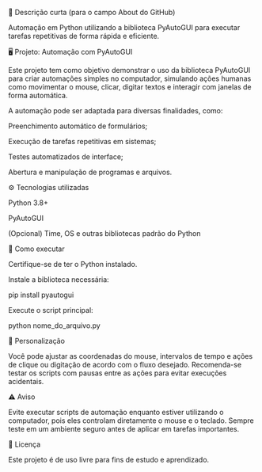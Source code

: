🧠 Descrição curta (para o campo About do GitHub)

Automação em Python utilizando a biblioteca PyAutoGUI para executar tarefas repetitivas de forma rápida e eficiente.

🖥️ Projeto: Automação com PyAutoGUI

Este projeto tem como objetivo demonstrar o uso da biblioteca PyAutoGUI para criar automações simples no computador, simulando ações humanas como movimentar o mouse, clicar, digitar textos e interagir com janelas de forma automática.

A automação pode ser adaptada para diversas finalidades, como:

Preenchimento automático de formulários;

Execução de tarefas repetitivas em sistemas;

Testes automatizados de interface;

Abertura e manipulação de programas e arquivos.

⚙️ Tecnologias utilizadas

Python 3.8+

PyAutoGUI

(Opcional) Time, OS e outras bibliotecas padrão do Python

🚀 Como executar

Certifique-se de ter o Python instalado.

Instale a biblioteca necessária:

pip install pyautogui


Execute o script principal:

python nome_do_arquivo.py

🧩 Personalização

Você pode ajustar as coordenadas do mouse, intervalos de tempo e ações de clique ou digitação de acordo com o fluxo desejado.
Recomenda-se testar os scripts com pausas entre as ações para evitar execuções acidentais.

⚠️ Aviso

Evite executar scripts de automação enquanto estiver utilizando o computador, pois eles controlam diretamente o mouse e o teclado.
Sempre teste em um ambiente seguro antes de aplicar em tarefas importantes.

📄 Licença

Este projeto é de uso livre para fins de estudo e aprendizado.
